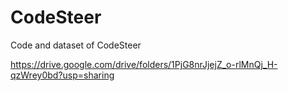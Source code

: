 # CodeSteer
Code and dataset of CodeSteer

https://drive.google.com/drive/folders/1PjG8nrJjejZ_o-rlMnQj_H-qzWrey0bd?usp=sharing
